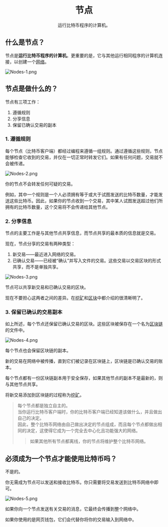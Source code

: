 # <center>节点</center>
<center>运行比特币程序的计算机。</center>

## 什么是节点？
节点是**运行比特币程序的计算机**。更重要的是，它与其他运行相同程序的计算机连接，以创建一个[网络](../Network.md)。

![Nodes-1.png](img/Nodes-1%20(1).png)


## 节点是做什么的？
节点有三项工作：

1. 遵循规则  
2. 分享信息  
3. 保留已确认交易的副本

### 1. 遵循规则
每个节点（比特币客户端）都经过编程来遵循一组规则。通过遵循这些规则，节点能够检查它收到的交易，并仅在一切正常时转发它们。如果有任何问题，交易就不会被传递。

![Nodes-2.png](img/Nodes-2%20(1).png)

你的节点不会转发任何可疑的交易。

例如，其中一个规则是一个人必须拥有等于或大于试图发送的比特币数量，才能发送这些比特币。因此，如果你的节点收到一个交易，其中某人试图发送超过他们所拥有的比特币数量，这个交易将不会传递给其他节点。

### 2. 分享信息

节点的主要工作是与其他节点共享信息，而节点共享的最本质的信息就是交易。

现在，节点分享的交易有两种类型：

1. 新交易——最近进入网络的交易。  
2. 已确认交易——已经被“确认”并写入文件的交易。这些交易以交易区块的形式共享，而不是单独共享。

![Nodes-3.png](img/Nodes-3%20(1).png)

节点可以共享新交易和已确认交易的区块。

现在不要担心这两者之间的差异。在[挖矿](../../2.Mining/mining.md)和[区块](../../2.Mining/2.Blocks/Blocks.md)中都介绍的很清晰明了。

### 3. 保留已确认的交易副本

如上所述，每个节点还保留已确认交易的区块。这些区块被保存在一个名为[区块链](../../2.Mining/1.Blockchain/Blockchain.md)的文件中。

![Nodes-4.png](img/Nodes-4%20(1).png)

每个节点也会保留区块链的副本。

新的交易在网络中被传播，直到它们被记录在区块链上，区块链是已确认交易的账本。

每个节点都有一份区块链副本用于安全保存，如果其他节点的副本不是最新的，则与其他节点共享。

将新交易添加到区块链的过程称为[挖矿](../../2.Mining/mining.md)。

>每个节点都是独立自主的。  
当你运行比特币客户端时，你的比特币客户端已经知道该做什么，并且做出自己的决定。  
因此，整个比特币网络由自己做出决定的节点组成，而且每个节点都做出相同的决定，这使得它成为一个完全去中心化且功能强大的网络。
>>如果其他所有节点都离线，你的节点将维护整个比特币网络。

## 必须成为一个节点才能使用比特币吗？
不是的。

你无需成为节点可以发送和接收比特币。你只需要将交易发送到比特币网络中即可。

![Nodes-5.png](img/Nodes-5%20(1).png)

如果你向一个节点发送有关交易的消息，它最终会传播到整个网络中。

如果你使用的是网页钱包，它们会代替你将你的交易输入到网络中。